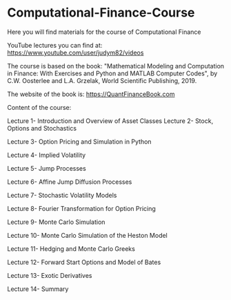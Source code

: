 # Computational-Finance-Course
Here you will find materials for the course of Computational Finance

YouTube lectures you can find at:
https://www.youtube.com/user/judym82/videos

The course is based on the book: 
"Mathematical Modeling and Computation in Finance: With Exercises and Python and MATLAB Computer Codes", 
by C.W. Oosterlee and L.A. Grzelak, World Scientific Publishing, 2019.

The website of the book is:
https://QuantFinanceBook.com

Content of the course:

Lecture 1- Introduction and Overview of Asset Classes
Lecture 2- Stock, Options and Stochastics

Lecture 3- Option Pricing and Simulation in Python

Lecture 4- Implied Volatility

Lecture 5- Jump Processes

Lecture 6- Affine Jump Diffusion Processes

Lecture 7- Stochastic Volatility Models

Lecture 8- Fourier Transformation for Option Pricing

Lecture 9- Monte Carlo Simulation

Lecture 10- Monte Carlo Simulation of the Heston Model

Lecture 11- Hedging and Monte Carlo Greeks

Lecture 12- Forward Start Options and Model of Bates

Lecture 13- Exotic Derivatives

Lecture 14- Summary
